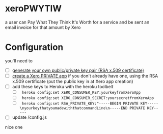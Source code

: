 # xeroPWYTIW
a user can Pay What They Think It's Worth for a service and be sent an email invoice for that amount by Xero

# Configuration
you'll need to 
- [ ] [generate your own public/private key pair (RSA x.509 certificate)](http://developer.xero.com/documentation/advanced-docs/public-private-keypair/#title3)
- [ ] [create a Xero PRIVATE app](http://developer.xero.com/) if you don't already have one, using the RSA x.509 certificate (put the public key in at Xero app creation)
- [ ] add these keys to Heroku with the heroku toolbelt
    + [ ] ``` heroku config:set XERO_CONSUMER_KEY:yourkeyfromXeroApp``` 
    + [ ] ``` heroku config:set XERO_CONSUMER_SECRET:yoursecretfromXeroApp``` 
    + [ ] ``` heroku config:set RSA_PRIVATE_KEY:"-----BEGIN PRIVATE KEY-----\nyourkeythatyoumadewiththatcommandLine\n-----END PRIVATE KEY-----``` 
- [ ] update /config.js

nice one

